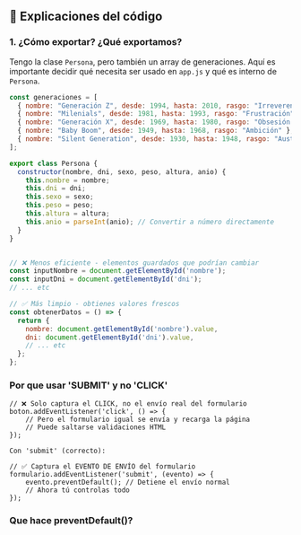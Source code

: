 ## 📄 Explicaciones del código

### 1. ¿Cómo exportar? ¿Qué exportamos?

Tengo la clase `Persona`, pero también un array de generaciones. Aquí es importante decidir qué necesita ser usado en `app.js` y qué es interno de `Persona`.

```js
const generaciones = [
  { nombre: "Generación Z", desde: 1994, hasta: 2010, rasgo: "Irreverencia" },
  { nombre: "Milenials", desde: 1981, hasta: 1993, rasgo: "Frustración" },
  { nombre: "Generación X", desde: 1969, hasta: 1980, rasgo: "Obsesión por el éxito" },
  { nombre: "Baby Boom", desde: 1949, hasta: 1968, rasgo: "Ambición" },
  { nombre: "Silent Generation", desde: 1930, hasta: 1948, rasgo: "Austeridad" },
];

export class Persona {
  constructor(nombre, dni, sexo, peso, altura, anio) {
    this.nombre = nombre;
    this.dni = dni;
    this.sexo = sexo;
    this.peso = peso;
    this.altura = altura;
    this.anio = parseInt(anio); // Convertir a número directamente
  }
}


// ❌ Menos eficiente - elementos guardados que podrían cambiar
const inputNombre = document.getElementById('nombre');
const inputDni = document.getElementById('dni');
// ... etc

// ✅ Más limpio - obtienes valores frescos
const obtenerDatos = () => {
  return {
    nombre: document.getElementById('nombre').value,
    dni: document.getElementById('dni').value,
    // ... etc
  };
};
```

### Por que usar 'SUBMIT' y no 'CLICK'

```
// ❌ Solo captura el CLICK, no el envío real del formulario
boton.addEventListener('click', () => {
    // Pero el formulario igual se envía y recarga la página
    // Puede saltarse validaciones HTML
});

Con 'submit' (correcto):

// ✅ Captura el EVENTO DE ENVÍO del formulario
formulario.addEventListener('submit', (evento) => {
    evento.preventDefault(); // Detiene el envío normal
    // Ahora tú controlas todo
});
```

### Que hace preventDefault()?

